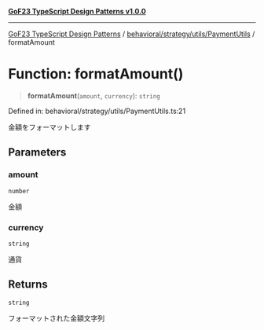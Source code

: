 [**GoF23 TypeScript Design Patterns v1.0.0**](../../../../../README.md)

***

[GoF23 TypeScript Design Patterns](../../../../../README.md) / [behavioral/strategy/utils/PaymentUtils](../README.md) / formatAmount

# Function: formatAmount()

> **formatAmount**(`amount`, `currency`): `string`

Defined in: behavioral/strategy/utils/PaymentUtils.ts:21

金額をフォーマットします

## Parameters

### amount

`number`

金額

### currency

`string`

通貨

## Returns

`string`

フォーマットされた金額文字列
